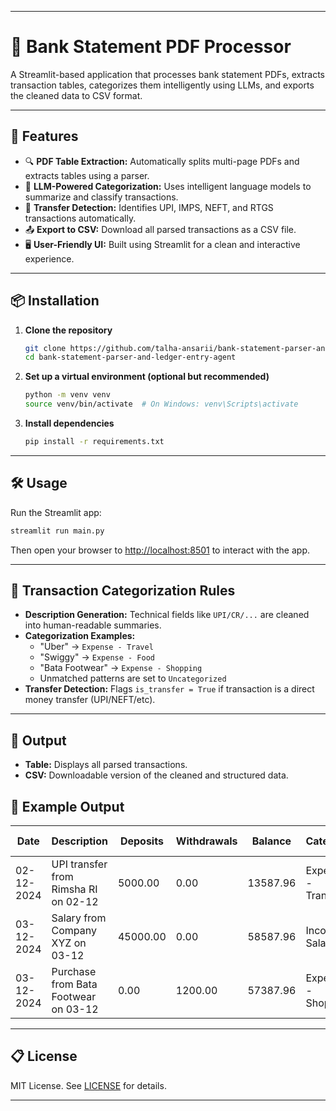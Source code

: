
---

# 📄 Bank Statement PDF Processor

A Streamlit-based application that processes bank statement PDFs, extracts transaction tables, categorizes them intelligently using LLMs, and exports the cleaned data to CSV format.

---

## 🚀 Features

- 🔍 **PDF Table Extraction:** Automatically splits multi-page PDFs and extracts tables using a parser.
- 🧠 **LLM-Powered Categorization:** Uses intelligent language models to summarize and classify transactions.
- 🔁 **Transfer Detection:** Identifies UPI, IMPS, NEFT, and RTGS transactions automatically.
- 📤 **Export to CSV:** Download all parsed transactions as a CSV file.
- 🖥️ **User-Friendly UI:** Built using Streamlit for a clean and interactive experience.

---

## 📦 Installation

1. **Clone the repository**
   ```bash
   git clone https://github.com/talha-ansarii/bank-statement-parser-and-ledger-entry-agent
   cd bank-statement-parser-and-ledger-entry-agent
   ```

2. **Set up a virtual environment (optional but recommended)**
   ```bash
   python -m venv venv
   source venv/bin/activate  # On Windows: venv\Scripts\activate
   ```

3. **Install dependencies**
   ```bash
   pip install -r requirements.txt
   ```

---

## 🛠️ Usage

Run the Streamlit app:

```bash
streamlit run main.py
```

Then open your browser to [http://localhost:8501](http://localhost:8501) to interact with the app.

---

## 🧠 Transaction Categorization Rules

- **Description Generation:** Technical fields like `UPI/CR/...` are cleaned into human-readable summaries.
- **Categorization Examples:**
  - "Uber" → `Expense - Travel`
  - "Swiggy" → `Expense - Food`
  - "Bata Footwear" → `Expense - Shopping`
  - Unmatched patterns are set to `Uncategorized`
- **Transfer Detection:** Flags `is_transfer = True` if transaction is a direct money transfer (UPI/NEFT/etc).

---

## 📂 Output

- **Table:** Displays all parsed transactions.
- **CSV:** Downloadable version of the cleaned and structured data.



## 🧪 Example Output

| Date       | Description                            | Deposits | Withdrawals | Balance  | Category              | Is Transfer |
|------------|----------------------------------------|----------|-------------|----------|------------------------|-------------|
| 02-12-2024 | UPI transfer from Rimsha RI on 02-12   | 5000.00  | 0.00        | 13587.96 | Expense - Transfer     | True        |
| 03-12-2024 | Salary from Company XYZ on 03-12       | 45000.00 | 0.00        | 58587.96 | Income - Salary        | False       |
| 03-12-2024 | Purchase from Bata Footwear on 03-12   | 0.00     | 1200.00     | 57387.96 | Expense - Shopping     | False       |

---

## 📋 License

MIT License. See [LICENSE](LICENSE) for details.

---
